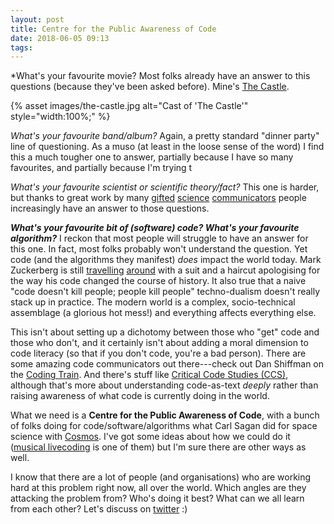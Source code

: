 ```yaml
---
layout: post
title: Centre for the Public Awareness of Code
date: 2018-06-05 09:13
tags:
---
```


*What's your favourite movie? Most folks already have an answer to this
questions (because they've been asked before). Mine's [The
Castle](https://www.imdb.com/title/tt0118826/).

{% asset images/the-castle.jpg alt="Cast of 'The Castle'" style="width:100%;" %}

*What's your favourite band/album?* Again, a pretty standard "dinner party" line
of questioning. As a muso (at least in the loose sense of the word) I find this
a much tougher one to answer, partially because I have so many favourites, and
partially because I'm trying t

*What's your favourite scientist or scientific theory/fact?* This one is harder,
but thanks to great work by many
[gifted](https://en.wikipedia.org/wiki/Carl_Sagan) [science](http://drkarl.com/)
[communicators](https://twitter.com/ANU_CPAS) people increasingly have an answer
to those questions.

***What's your favourite bit of (software) code? What's your favourite
algorithm?*** I reckon that most people will struggle to have an answer for this
one. In fact, most folks probably won't understand the question. Yet code (and
the algorithms they manifest) *does* impact the world today. Mark Zuckerberg is
still
[travelling](https://www.washingtonpost.com/news/the-switch/wp/2018/04/11/zuckerberg-facebook-hearing-congress-house-testimony/)
[around](http://www.latimes.com/business/technology/la-fi-tn-facebook-zuckerberg-europe-20180522-story.html)
with a suit and a haircut apologising for the way his code changed the course of
history. It also true that a naive "code doesn't kill people; people kill
people" techno-dualism doesn't really stack up in practice. The modern world is
a complex, socio-technical assemblage (a glorious hot mess!) and everything
affects everything else.

This isn't about setting up a dichotomy between those who "get" code and those
who don't, and it certainly isn't about adding a moral dimension to code
literacy (so that if you don't code, you're a bad person). There are some
amazing code communicators out there---check out Dan Shiffman on the [Coding
Train](http://thecodingtrain.com/). And there's stuff like [Critical Code
Studies
(CCS)](http://www.electronicbookreview.com/thread/electropoetics/codology),
although that's more about understanding code-as-text *deeply* rather than
raising awareness of what code is currently doing in the world.

What we need is a **Centre for the Public Awareness of Code**, with a bunch of
folks doing for code/software/algorithms what Carl Sagan did for space science
with [Cosmos](https://en.wikipedia.org/wiki/Cosmos:_A_Personal_Voyage). I've got
some ideas about how we could do it ([musical
livecoding](https://vimeo.com/269115310) is one of them) but I'm sure there are
other ways as well.

I know that there are a lot of people (and organisations) who are working hard
at this problem right now, all over the world. Which angles are they attacking
the problem from? Who's doing it best? What can we all learn from each other?
Let's discuss on [twitter](https://twitter.com/benswift) :)
